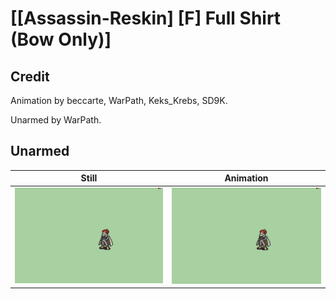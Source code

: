 # [\[Assassin-Reskin\] \[F\] Full Shirt \(Bow Only\)]

## Credit

Animation by beccarte, WarPath, Keks_Krebs, SD9K.

Unarmed by WarPath.
	
## Unarmed

| Still | Animation |
| :---: | :-------: |
| ![Unarmed still](./Unarmed_000.png) | ![Unarmed animation](./Unarmed.gif) |
